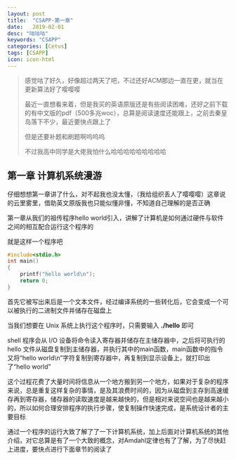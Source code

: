 ```yaml
---
layout: post
title:  "CSAPP-第一章"
date:   2019-02-01
desc: "咕咕咕"
keywords: "CSAPP"
categories: [Cetus]
tags: [CSAPP]
icon: icon-html
---
```



>感觉咕了好久，好像超过两天了吧，不过还好ACM那边一直在更，就当在更新算法好了嘤嘤嘤
>
>最近一直想看来着，但是我买的英语原版还是有些阅读困难，还好之前下载的有中文版的pdf（500多兆woc），总算是阅读速度还能跟上，之前去秦皇岛落下不少，最近要快点跟上了
>
>但是还要补题和刷题啊呜呜呜
>
>不过我高中同学是大佬我怕什么哈哈哈哈哈哈哈哈哈

## 第一章 计算机系统漫游

仔细想想第一章讲了什么，对不起我也没太懂，（我给组织丢人了嘤嘤嘤）这章说的云里雾里，借助英文原版我也只能似懂非懂，不知道自己理解的是否正确

第一章从我们的祖传程序hello world引入，讲解了计算机是如何通过硬件与软件之间的相互配合运行这个程序的

就是这样一个程序吧
```c++
#include<stdio.h>
int main()
{
    printf("hello world\n");
    return 0;
}
```

首先它被写出来后是一个文本文件，经过编译系统的一些转化后，它会变成一个可以被执行的二进制文件并储存在磁盘上

当我们想要在 Unix 系统上执行这个程序时，只需要输入 **./hello** 即可

shell 程序会从 I/O 设备将命令读入寄存器并储存在主储存器中，之后将可执行的 hello 文件从磁盘复制到主储存器，并执行其中的main函数，main函数中的指令又将“hello world\n”字符复制到寄存器中，再复制到显示设备上，就打印出了“hello world”

这个过程花费了大量时间将信息从一个地方搬到另一个地方，如果对于复杂的程序来说，总是重复这样复杂的事情，是及其浪费时间的，因为从磁盘到主存到高速缓存再到寄存器，储存器的读取速度是越来越快的，但是相对来说空间也是越来越小的，所以如何合理安排程序的执行步骤，使复制操作快速完成，是系统设计者的主要目标

通过一个程序的运行大致了解了了一下计算机系统，加上后面对计算机系统的其他介绍，对它总算是有了一个大致的概念，对Amdahl定律也有了了解，为了尽快赶上进度，要快点进行下面章节的阅读了